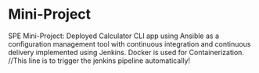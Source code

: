 # Mini-Project
SPE Mini-Project: Deployed Calculator CLI app using Ansible as a configuration management tool with continuous integration and continuous delivery implemented using Jenkins. Docker is used for Containerization.
//This line is to trigger the jenkins pipeline automatically!

